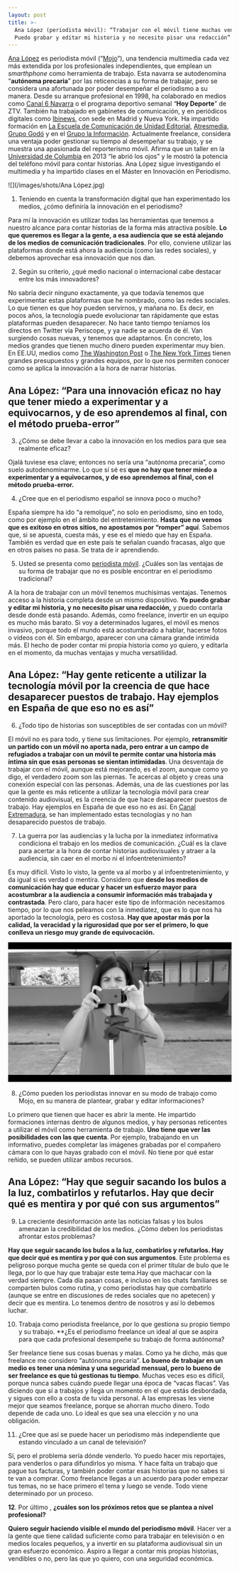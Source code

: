 ```yaml
---
layout: post
title: >-
  Ana López (periodista móvil): “Trabajar con el móvil tiene muchas ventajas.
  Puedo grabar y editar mi historia y no necesito pisar una redacción”
---
```



[Ana López](https://periodistamovil.com/) es periodista móvil (“[Mojo](https://www.watchity.com/es/blog/conoces-el-mobile-journalism-mojo-o-periodismo-movil/)”), una tendencia multimedia cada vez más extendida por los profesionales independientes, que emplean un *smarthphone* como herramienta de trabajo. Esta navarra se autodenomina “**autónoma precaria**” por las reticencias a su forma de trabajar, pero se considera una afortunada por poder desempeñar el periodismo a su manera. Desde su arranque profesional en 1998, ha colaborado en medios como [Canal 6 Navarra](https://www.natv.es/) o el programa deportivo semanal “**Hoy Deporte**” de ZTV. También ha trabajado en gabinetes de comunicación, y en periódicos digitales como [Ibinews](https://www.ibinews.com/), con sede en Madrid y Nueva York. Ha impartido formación en [La Escuela de Comunicación de Unidad Editorial](https://www.escuelaunidadeditorial.es/), [Atresmedia](https://www.atresmedia.com/), [Grupo Godó](http://www.grupogodo.com/) y en el [Grupo la Información](https://www.lainformacion.es/html/index.html). Actualmente freelance, considera una ventaja poder gestionar su tiempo al desempeñar su trabajo, y se muestra una apasionada del reporterismo móvil. Afirma que un taller en la [Universidad de Columbia](https://www.universia.es/estudiar-extranjero/estados-unidos/universidades/columbia-university/735/40952) en 2013 “le abrió los ojos” y le mostró la potencia del teléfono móvil para contar historias. Ana López sigue investigando el multimedia y ha impartido clases en el Máster en Innovación en Periodismo.

![](/images/shots/Ana López.jpg)

1. Teniendo en cuenta la transformación digital que han experimentado los medios, ¿cómo definiría la innovación en el periodismo?

Para mí la innovación es utilizar todas las herramientas que tenemos a nuestro alcance para contar historias de la forma más atractiva posible. **Lo que queremos es llegar a la gente, a esa audiencia que se está alejando de los medios de comunicación tradicionales**. Por ello, conviene utilizar las plataformas donde está ahora la audiencia (como las redes sociales), y debemos aprovechar esa innovación que nos dan.

2. Según su criterio, ¿qué medio nacional o internacional cabe destacar entre los más innovadores?

No sabría decir ninguno exactamente, ya que todavía tenemos que experimentar estas plataformas que he nombrado, como las redes sociales. Lo que tienen es que hoy pueden servirnos, y mañana no. Es decir, en pocos años, la tecnología puede evolucionar tan rápidamente que estas plataformas pueden desaparecer. No hace tanto tiempo teníamos los directos en Twitter vía Periscope, y ya nadie se acuerda de él. Van surgiendo cosas nuevas, y tenemos que adaptarnos. En concreto, los medios grandes que tienen mucho dinero pueden experimentar muy bien. En EE.UU, medios como [The Washington Post](https://www.washingtonpost.com/gdpr-consent/?destination=%2f%3f) o [The New York Times](https://www.nytimes.com/subscription?campaignId=9YKYK&gclid=Cj0KCQiAxrbwBRCoARIsABEc9siD1YOuTbWQBMg5v9sCwVqbQmpe5wDUOSblo0huzlQWuQgA2e8KHZkaAoMDEALw_wcB&gclsrc=aw.ds) tienen grandes presupuestos y grandes equipos, por lo que nos permiten conocer como se aplica la innovación a la hora de narrar historias.

## **Ana López: “Para una innovación eficaz no hay que tener miedo a experimentar y a equivocarnos, y de eso aprendemos al final, con el método prueba-error”**

3. ¿Cómo se debe llevar a cabo la innovación en los medios para que sea realmente eficaz?

Ojalá tuviese esa clave; entonces no sería una “autónoma precaria”, como suelo autodenominarme. Lo que sí sé es **que no hay que tener miedo a experimentar y a equivocarnos, y de eso aprendemos al final, con el método prueba-error.**

4. ¿Cree que en el periodismo español se innova poco o mucho?

España siempre ha ido “a remolque”, no solo en periodismo, sino en todo, como por ejemplo en el ámbito del entretenimiento. **Hasta que no vemos que es exitoso en otros sitios, no apostamos por “romper” aquí**. Sabemos que, si se apuesta, cuesta más, y ese es el miedo que hay en España. También es verdad que en este país te señalan cuando fracasas, algo que en otros países no pasa. Se trata de ir aprendiendo.

5. Usted se presenta como [periodista móvil](https://periodistamovil.com/). ¿Cuáles son las ventajas de su forma de trabajar que no es posible encontrar en el periodismo tradicional?

A la hora de trabajar con un móvil tenemos muchísimas ventajas. Tenemos acceso a la historia completa desde un mismo dispositivo. **Yo puedo grabar y editar mi historia, y no necesito pisar una redacción,** y puedo contarla desde donde está pasando. Además, como freelance, invertir en un equipo es mucho más barato. Si voy a determinados lugares, el móvil es menos invasivo, porque todo el mundo está acostumbrado a hablar, hacerse fotos o vídeos con él. Sin embargo, aparecer con una cámara grande intimida más. El hecho de poder contar mi propia historia como yo quiero, y editarla en el momento, da muchas ventajas y mucha versatilidad.

## **Ana López: “Hay gente reticente a utilizar la tecnología móvil por la creencia de que hace desaparecer puestos de trabajo. Hay ejemplos en España de que eso no es así”**

6. ¿Todo tipo de historias son susceptibles de ser contadas con un móvil?

El móvil no es para todo, y tiene sus limitaciones. Por ejemplo, **retransmitir un partido con un móvil no aporta nada, pero entrar a un campo de refugiados a trabajar con un móvil te permite contar una historia más íntima sin que esas personas se sientan intimidadas**. Una desventaja de trabajar con el móvil, aunque está mejorando, es el zoom, aunque como yo digo, el verdadero zoom son las piernas. Te acercas al objeto y creas una conexión especial con las personas. Además, una de las cuestiones por las que la gente es más reticente a utilizar la tecnología móvil para crear contenido audiovisual, es la creencia de que hace desaparecer puestos de trabajo. Hay ejemplos en España de que eso no es así. En [Canal Extremadura](http://www.canalextremadura.es/), se han implementado estas tecnologías y no han desaparecido puestos de trabajo.

7. La guerra por las audiencias y la lucha por la inmediatez informativa condiciona el trabajo en los medios de comunicación. ¿Cuál es la clave para acertar a la hora de contar historias audiovisuales y atraer a la audiencia, sin caer en el morbo ni el infoentretenimiento?

Es muy difícil. Visto lo visto, la gente va al morbo y al infoentretenimiento, y da igual si es verdad o mentira. Considero que **desde los medios de comunicación hay que educar y hacer un esfuerzo mayor para acostumbrar a la audiencia a consumir información más trabajada y contrastada**. Pero claro, para hacer este tipo de información necesitamos tiempo, por lo que nos peleamos con la inmediatez, que es lo que nos ha aportado la tecnología, pero es costosa. **Hay que apostar más por la calidad, la veracidad y la rigurosidad que por ser el primero, lo que conlleva un riesgo muy grande de equivocación.**

![](/images/shots/grabando-mojo-bn.png)

8. ¿Cómo pueden los periodistas innovar en su modo de trabajo como Mojo, en su manera de plantear, grabar y editar informaciones?

Lo primero que tienen que hacer es abrir la mente. He impartido formaciones internas dentro de algunos medios, y hay personas reticentes a utilizar el móvil como herramienta de trabajo. **Uno tiene que ver las posibilidades con las que cuenta**. Por ejemplo, trabajando en un informativo, puedes completar las imágenes grabadas por el compañero cámara con lo que hayas grabado con el móvil. No tiene por qué estar reñido, se pueden utilizar ambos recursos.

## **Ana López: “Hay que seguir sacando los bulos a la luz, combatirlos y refutarlos. Hay que decir qué es mentira y por qué con sus argumentos”**

9. La creciente desinformación ante las noticias falsas y los bulos amenazan la credibilidad de los medios. ¿Cómo deben los periodistas afrontar estos problemas?

**Hay que seguir sacando los bulos a la luz, combatirlos y refutarlos. Hay que decir qué es mentira y por qué con sus argumentos**. Este problema es peligroso porque mucha gente se queda con el primer titular de bulo que le llega, por lo que hay que trabajar este tema.Hay que machacar con la verdad siempre. Cada día pasan cosas, e incluso en los chats familiares se comparten bulos como rutina, y como periodistas hay que combatirlo (aunque se entre en discusiones de redes sociales que no apetecen) y decir que es mentira. Lo tenemos dentro de nosotros y así lo debemos luchar.

10. Trabaja como periodista freelance, por lo que gestiona su propio tiempo y su trabajo. \*\*¿Es el periodismo freelance un ideal al que se aspira para que cada profesional desempeñe su trabajo de forma autónoma?

Ser freelance tiene sus cosas buenas y malas. Como ya he dicho, más que freelance me considero “autónoma precaria”. **Lo bueno de trabajar en un medio es tener una nómina y una seguridad mensual, pero lo bueno de ser freelance es que tú gestionas tu tiempo**. Muchas veces eso es difícil, porque nunca sabes cuándo puede llegar una época de “vacas flacas”. Vas diciendo que sí a trabajos y llega un momento en el que estás desbordada, y sigues con ello a costa de tu vida personal. A las empresas les viene mejor que seamos freelance, porque se ahorran mucho dinero. Todo depende de cada uno. Lo ideal es que sea una elección y no una obligación.

11. ¿Cree que así se puede hacer un periodismo más independiente que estando vinculado a un canal de televisión?

Sí, pero el problema sería dónde venderlo. Yo puedo hacer mis reportajes, para venderlos o para difundirlos yo misma. Y hace falta un trabajo que pague tus facturas, y también poder contar esas historias que no sabes si te van a comprar. Como freelance llegas a un acuerdo para poder empezar tus temas, no se hace primero el tema y luego se vende. Todo viene determinado por un proceso.

**12**. Por último , **¿cuáles son los próximos retos que se plantea a nivel profesional?**

**Quiero seguir haciendo visible el mundo del periodismo móvil**. Hacer ver a la gente que tiene calidad suficiente como para trabajar en televisión o en medios locales pequeños, y a invertir en su plataforma audiovisual sin un gran esfuerzo económico. Aspiro a llegar a contar mis propias historias, vendibles o no, pero las que yo quiero, con una seguridad económica.
